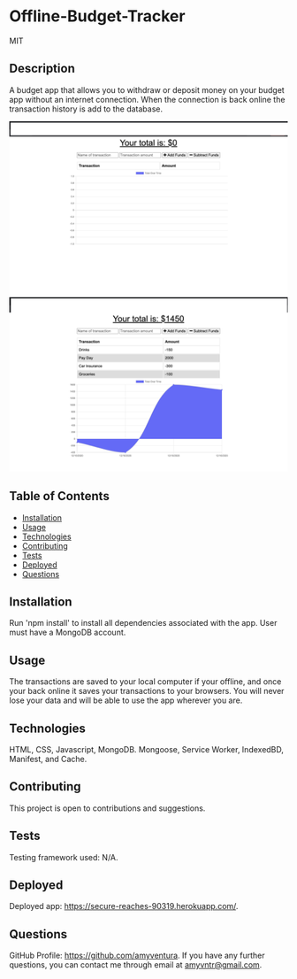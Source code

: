# Offline-Budget-Tracker
MIT

## Description
A budget app that allows you to withdraw or deposit money on your budget app without 
an internet connection. When the connection is back online the transaction history is add to the database.

![image](image1.png)
![image](image2.png)

## Table of Contents

* [Installation](#installation)
* [Usage](#usage)
* [Technologies](#Technologies)
* [Contributing](#contributing)
* [Tests](#tests)
* [Deployed](#deployed)
* [Questions](#questions)

## Installation
Run 'npm install' to install all dependencies associated with the app. User must have a MongoDB account.

## Usage
The transactions are saved to your local computer if your offline, and once your back online it saves your transactions to your browsers. You will never lose your data and will be able to use the app wherever you are.

## Technologies
HTML, CSS, Javascript, MongoDB. Mongoose, Service Worker, IndexedBD, Manifest, and Cache.

## Contributing
This project is open to contributions and suggestions.

## Tests
Testing framework used: N/A.

## Deployed
Deployed app: https://secure-reaches-90319.herokuapp.com/.

## Questions
GitHub Profile: https://github.com/amyventura. 
If you have any further questions, you can contact me through email at amyvntr@gmail.com.
